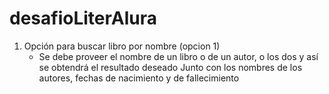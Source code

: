 # desafioLiterAlura

1. Opción para buscar libro por nombre (opcion 1)
    - Se debe proveer el nombre de un libro o de un autor, o los dos y así se obtendrá el resultado deseado
    Junto con los nombres de los autores, fechas de nacimiento y de fallecimiento